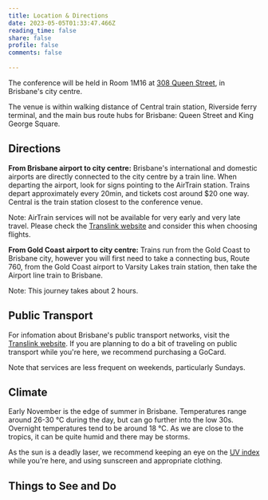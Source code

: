 ```yaml
---
title: Location & Directions
date: 2023-05-05T01:33:47.466Z
reading_time: false
share: false
profile: false
comments: false
 
---
```

The conference will be held in Room 1M16 at [308 Queen Street](https://about.uq.edu.au/campuses-facilities/brisbane-city/308-queen-st), in Brisbane's city centre.

The venue is within walking distance of Central train station, Riverside ferry terminal, and the main bus route hubs for Brisbane: Queen Street and King George Square. 

## Directions

<b>From Brisbane airport to city centre:</b> Brisbane's international and domestic airports are directly connected to the city centre by a train line. When departing the airport, look for signs pointing to the AirTrain station. Trains depart approximately every 20min, and tickets cost around $20 one way. Central is the train station closest to the conference venue.

Note: AirTrain services will not be available for very early and very late travel. Please check the [Translink website](https://translink.com.au/) and consider this when choosing flights.

<b>From Gold Coast airport to city centre:</b> Trains run from the Gold Coast to Brisbane city, however you will first need to take a connecting bus, Route 760, from the Gold Coast airport to Varsity Lakes train station, then take the Airport line train to Brisbane.

Note: This journey takes about 2 hours.

## Public Transport

For infomation about Brisbane's public transport networks, visit the [Translink website](https://translink.com.au/). If you are planning to do a bit of traveling on public transport while you're here, we recommend purchasing a GoCard.

Note that services are less frequent on weekends, particularly Sundays.
  
## Climate

Early November is the edge of summer in Brisbane. Temperatures range around 26-30 °C during the day, but can go further into the low 30s. Overnight temperatures tend to be around 18 °C. As we are close to the tropics, it can be quite humid and there may be storms. 

As the sun is a deadly laser, we recommend keeping an eye on the [UV index](http://www.bom.gov.au/uv/) while you're here, and using sunscreen and appropriate clothing.
  
## Things to See and Do
  

